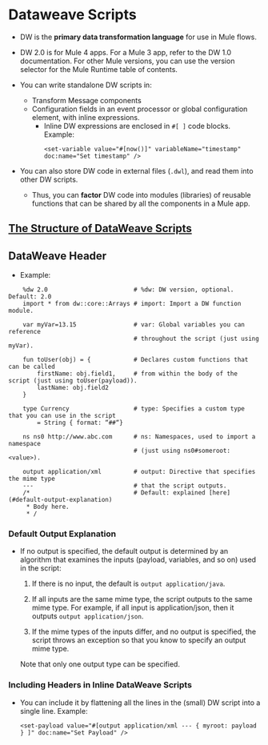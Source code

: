 # Dataweave Scripts

- DW is the **primary data transformation language** for use in Mule flows. 

- DW 2.0 is for Mule 4 apps. For a Mule 3 app, refer to the DW 1.0 documentation. For other Mule versions, you can use the version selector for the Mule Runtime table of contents.

- You can write standalone DW scripts in:
    - Transform Message components
    - Configuration fields in an event processor or global configuration element, with inline expressions.
        - Inline DW expressions are enclosed in `#[ ]` code blocks. Example:
            ```
            <set-variable value="#[now()]" variableName="timestamp" doc:name="Set timestamp" />
            ```
- You can also store DW code in external files (`.dwl`), and read them into other DW scripts. 
    - Thus, you can **factor** DW code into modules (libraries) of reusable functions that can be shared by all the components in a Mule app.

## [The Structure of DataWeave Scripts](../language-guide.md#dw-script)

## DataWeave Header

- Example:

```
    %dw 2.0                        # %dw: DW version, optional. Default: 2.0
    import * from dw::core::Arrays # import: Import a DW function module.
    
    var myVar=13.15                # var: Global variables you can reference 
                                   # throughout the script (just using myVar).
    
    fun toUser(obj) = {            # Declares custom functions that can be called 
        firstName: obj.field1,     # from within the body of the script (just using toUser(payload)).
        lastName: obj.field2
    }
    
    type Currency                  # type: Specifies a custom type that you can use in the script
        = String { format: “##“}

    ns ns0 http://www.abc.com      # ns: Namespaces, used to import a namespace
                                   # (just using ns0#someroot: <value>).

    output application/xml         # output: Directive that specifies the mime type 
    ---                            # that the script outputs. 
    /*                             # Default: explained [here](#default-output-explanation) 
     * Body here.
     * /

```

### Default Output Explanation

- If no output is specified, the default output is determined by an algorithm that examines the inputs (payload, variables, and so on) used in the script:

    1. If there is no input, the default is `output application/java`.

    2. If all inputs are the same mime type, the script outputs to the same mime type. For example, if all input is application/json, then it outputs `output application/json`.

    3. If the mime types of the inputs differ, and no output is specified, the script throws an exception so that you know to specify an output mime type.

    Note that only one output type can be specified.

### Including Headers in Inline DataWeave Scripts

- You can include it by flattening all the lines in the (small) DW script into a single line. Example:
    ```
    <set-payload value="#[output application/xml --- { myroot: payload } ]" doc:name="Set Payload" />
    ```

